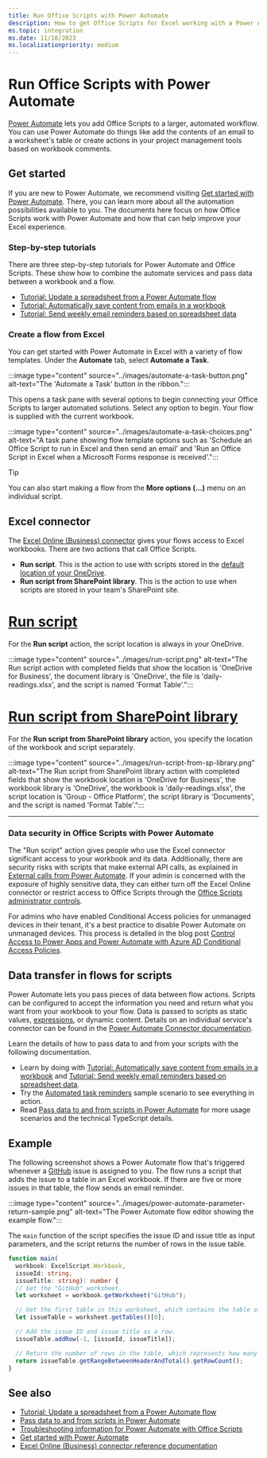 ```yaml
---
title: Run Office Scripts with Power Automate
description: How to get Office Scripts for Excel working with a Power Automate workflow.
ms.topic: integration
ms.date: 11/10/2023
ms.localizationpriority: medium
---
```


# Run Office Scripts with Power Automate

[Power Automate](https://make.powerautomate.com) lets you add Office Scripts to a larger, automated workflow. You can use Power Automate do things like add the contents of an email to a worksheet's table or create actions in your project management tools based on workbook comments.

## Get started

If you are new to Power Automate, we recommend visiting [Get started with Power Automate](/power-automate/getting-started). There, you can learn more about all the automation possibilities available to you. The documents here focus on how Office Scripts work with Power Automate and how that can help improve your Excel experience.

### Step-by-step tutorials

There are three step-by-step tutorials for Power Automate and Office Scripts. These show how to combine the automate services and pass data between a workbook and a flow.

- [Tutorial: Update a spreadsheet from a Power Automate flow](../tutorials/excel-power-automate-manual.md)
- [Tutorial: Automatically save content from emails in a workbook](../tutorials/excel-power-automate-trigger.md)
- [Tutorial: Send weekly email reminders based on spreadsheet data](../tutorials//excel-power-automate-returns.md)

### Create a flow from Excel

You can get started with Power Automate in Excel with a variety of flow templates. Under the **Automate** tab, select **Automate a Task**.

:::image type="content" source="../images/automate-a-task-button.png" alt-text="The 'Automate a Task' button in the ribbon.":::

This opens a task pane with several options to begin connecting your Office Scripts to larger automated solutions. Select any option to begin. Your flow is supplied with the current workbook.

:::image type="content" source="../images/automate-a-task-choices.png" alt-text="A task pane showing flow template options such as 'Schedule an Office Script to run in Excel and then send an email' and 'Run an Office Script in Excel when a Microsoft Forms response is received'.":::

> [!TIP]
> You can also start making a flow from the **More options (…)** menu on an individual script.

## Excel connector

The [Excel Online (Business) connector](/connectors/excelonlinebusiness) gives your flows access to Excel workbooks. There are two actions that call Office Scripts.

- **Run script**. This is the action to use with scripts stored in the [default location of your OneDrive](../overview/script-storage.md#onedrive).
- **Run script from SharePoint library**. This is the action to use when scripts are stored in your team's SharePoint site.

# [Run script](#tab/run-script)

For the **Run script** action, the script location is always in your OneDrive.

:::image type="content" source="../images/run-script.png" alt-text="The Run script action with completed fields that show the location is 'OneDrive for Business', the document library is 'OneDrive', the file is 'daily-readings.xlsx', and the script is named 'Format Table'.":::

# [Run script from SharePoint library](#tab/run-script-sp)

For the **Run script from SharePoint library** action, you specify the location of the workbook and script separately.

:::image type="content" source="../images/run-script-from-sp-library.png" alt-text="The Run script from SharePoint library action with completed fields that show the workbook location is 'OneDrive for Business', the workbook library is 'OneDrive', the workbook is 'daily-readings.xlsx', the script location is 'Group - Office Platform', the script library is 'Documents', and the script is named 'Format Table'.":::

---

### Data security in Office Scripts with Power Automate

The "Run script" action gives people who use the Excel connector significant access to your workbook and its data. Additionally, there are security risks with scripts that make external API calls, as explained in [External calls from Power Automate](external-calls.md). If your admin is concerned with the exposure of highly sensitive data, they can either turn off the Excel Online connector or restrict access to Office Scripts through the [Office Scripts administrator controls](/microsoft-365/admin/manage/manage-office-scripts-settings).

For admins who have enabled Conditional Access policies for unmanaged devices in their tenant, it's a best practice to disable Power Automate on unmanaged devices. This process is detailed in the blog post [Control Access to Power Apps and Power Automate with Azure AD Conditional Access Policies](https://devblogs.microsoft.com/premier-developer/control-access-to-power-apps-and-power-automate-with-azure-ad-conditional-access-policies/).

## Data transfer in flows for scripts

Power Automate lets you pass pieces of data between flow actions. Scripts can be configured to accept the information you need and return what you want from your workbook to your flow. Data is passed to scripts as static values, [expressions](/power-automate/use-expressions-in-conditions), or dynamic content. Details on an individual service's connector can be found in the [Power Automate Connector documentation](/connectors/).

Learn the details of how to pass data to and from your scripts with the following documentation.

- Learn by doing with [Tutorial: Automatically save content from emails in a workbook](../tutorials/excel-power-automate-trigger.md) and [Tutorial: Send weekly email reminders based on spreadsheet data](../tutorials/excel-power-automate-returns.md).
- Try the [Automated task reminders](../resources/scenarios/task-reminders.md) sample scenario to see everything in action.
- Read [Pass data to and from scripts in Power Automate](power-automate-parameters-returns.md) for more usage scenarios and the technical TypeScript details.

## Example

The following screenshot shows a Power Automate flow that's triggered whenever a [GitHub](https://github.com/) issue is assigned to you. The flow runs a script that adds the issue to a table in an Excel workbook. If there are five or more issues in that table, the flow sends an email reminder.

:::image type="content" source="../images/power-automate-parameter-return-sample.png" alt-text="The Power Automate flow editor showing the example flow.":::

The `main` function of the script specifies the issue ID and issue title as input parameters, and the script returns the number of rows in the issue table.

```TypeScript
function main(
  workbook: ExcelScript.Workbook,
  issueId: string,
  issueTitle: string): number {
  // Get the "GitHub" worksheet.
  let worksheet = workbook.getWorksheet("GitHub");

  // Get the first table in this worksheet, which contains the table of GitHub issues.
  let issueTable = worksheet.getTables()[0];

  // Add the issue ID and issue title as a row.
  issueTable.addRow(-1, [issueId, issueTitle]);

  // Return the number of rows in the table, which represents how many issues are assigned to this user.
  return issueTable.getRangeBetweenHeaderAndTotal().getRowCount();
}
```

## See also

- [Tutorial: Update a spreadsheet from a Power Automate flow](../tutorials/excel-power-automate-manual.md)
- [Pass data to and from scripts in Power Automate](power-automate-parameters-returns.md)
- [Troubleshooting information for Power Automate with Office Scripts](../testing/power-automate-troubleshooting.md)
- [Get started with Power Automate](/power-automate/getting-started)
- [Excel Online (Business) connector reference documentation](/connectors/excelonlinebusiness/)
